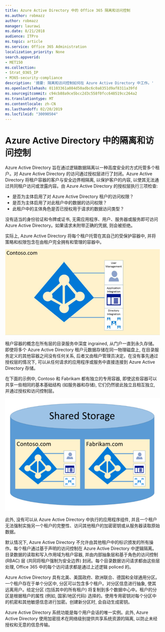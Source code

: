 ```yaml
---
title: Azure Active Directory 中的 Office 365 隔离和访问控制
ms.author: robmazz
author: robmazz
manager: laurawi
ms.date: 8/21/2018
audience: ITPro
ms.topic: article
ms.service: Office 365 Administration
localization_priority: None
search.appverid:
- MET150
ms.collection:
- Strat_O365_IP
- M365-security-compliance
description: '摘要: 隔离和访问控制如何在 Azure Active Directory 中工作。'
ms.openlocfilehash: 01103361a084d50adbc6c0a8351d9af8311a39fd
ms.sourcegitcommit: c94cb88a9ce5bcc2d3c558f0fcc648519cc264a2
ms.translationtype: MT
ms.contentlocale: zh-CN
ms.lasthandoff: 02/20/2019
ms.locfileid: "30090504"
---
```

# <a name="isolation-and-access-control-in-azure-active-directory"></a>Azure Active Directory 中的隔离和访问控制

Azure Active Directory 旨在通过逻辑数据隔离以一种高度安全的方式托管多个租户。对 Azure Active Directory 的访问通过授权层进行了封闭。Azure Active Directory 将租户容器的客户与安全边界相隔离, 以保护客户的内容, 以使其无法通过共同租户访问或泄露内容。由 Azure Active Directory 的授权层执行三项检查:
- 是否为主体启用了对 Azure Active Directory 租户的访问权限？
- 是否为主体启用了对此租户中的数据的访问权限？
- 此租户中的主体角色是否已授权用于请求的数据访问类型？

没有适当的身份验证和令牌或证书, 无需应用程序、用户、服务器或服务即可访问 Azure Active Directory。如果请求未附带正确的凭据, 则会被拒绝。

实际上, Azure Active Directory 将每个租户托管在其自己的受保护容器中, 并将策略和权限包含在由租户完全拥有和管理的容器中。
 
![Azure 容器](media/office-365-isolation-azure-container.png)

租户容器的概念在所有层的目录服务中深度 ingrained, 从门户一直到永久存储。即使将多个 Azure Active Directory 租户元数据存储在同一物理磁盘上, 在目录服务定义的其他容器之间没有任何关系, 后者又由租户管理员决定。在没有事先通过授权层的情况下, 可以从任何请求的应用程序或服务中直接连接到 Azure Active Directory 存储。

在下面的示例中, Contoso 和 Fabrikam 都有独立的专用容器, 即使这些容器可以共享一些相同的基本基础结构 (如服务器和存储), 它们仍然彼此独立且相互独立, 并通过授权和访问控制层。
 
![Azure 专用容器](media/office-365-isolation-azure-dedicated-containers.png)

此外, 没有可以从 Azure Active Directory 中执行的应用程序组件, 并且一个租户无法强制实施另一个租户的完整性、访问其他租户的加密密钥或从服务器读取原始数据。

默认情况下, Azure Active Directory 不允许由其他租户中的标识颁发的所有操作。每个租户通过基于声明的访问控制在 Azure Active Directory 中逻辑隔离。目录数据的读取和写入作用域为租户容器, 并由内部抽象层和基于角色的访问控制 (RBAC) 层 (共同将租户强制为安全边界) 封闭。每个目录数据访问请求都由这些层处理, Office 365 中的每个访问请求都是通过上述逻辑 policed 的。

Azure Active Directory 具有北美、美国政府、欧洲联合、德国和全球通用分区。一个租户存在于单个分区中, 分区可以包含多个租户。对分区信息进行抽象, 使其远离用户。给定分区 (包括其中的所有租户) 将复制到多个数据中心中。租户的分区是根据租户的属性 (例如, 国家/地区代码) 选择的。使用专用密钥对每个分区中的机密和其他敏感信息进行加密。创建新分区时, 会自动生成密钥。

Azure Active Directory 系统功能是每个用户会话的唯一实例。此外, Azure Active Directory 使用加密技术在网络级别提供共享系统资源的隔离, 以防止未经授权和无意的信息传输。
